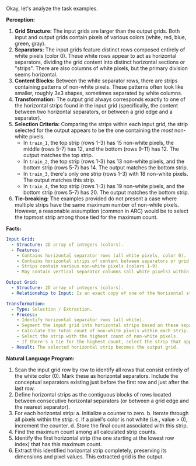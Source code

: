 Okay, let's analyze the task examples.

**Perception:**

1.  **Grid Structure:** The input grids are larger than the output grids. Both input and output grids contain pixels of various colors (white, red, blue, green, gray).
2.  **Separators:** The input grids feature distinct rows composed entirely of white pixels (color 0). These white rows appear to act as horizontal separators, dividing the grid content into distinct horizontal sections or "strips". There are also columns of white pixels, but the primary division seems horizontal.
3.  **Content Blocks:** Between the white separator rows, there are strips containing patterns of non-white pixels. These patterns often look like smaller, roughly 3x3 shapes, sometimes separated by white columns.
4.  **Transformation:** The output grid always corresponds exactly to one of the horizontal strips found in the input grid (specifically, the content between two horizontal separators, or between a grid edge and a separator).
5.  **Selection Criteria:** Comparing the strips within each input grid, the strip selected for the output appears to be the one containing the *most* non-white pixels.
    *   In `train_1`, the top strip (rows 1-3) has 15 non-white pixels, the middle (rows 5-7) has 12, and the bottom (rows 9-11) has 12. The output matches the top strip.
    *   In `train_2`, the top strip (rows 1-3) has 13 non-white pixels, and the bottom strip (rows 5-7) has 14. The output matches the bottom strip.
    *   In `train_3`, there's only one strip (rows 1-3) with 18 non-white pixels. The output matches this strip.
    *   In `train_4`, the top strip (rows 1-3) has 19 non-white pixels, and the bottom strip (rows 5-7) has 20. The output matches the bottom strip.
6.  **Tie-breaking:** The examples provided do not present a case where multiple strips have the same maximum number of non-white pixels. However, a reasonable assumption (common in ARC) would be to select the topmost strip among those tied for the maximum count.

**Facts:**


```yaml
Input Grid:
  - Structure: 2D array of integers (colors).
  - Features:
    - Contains horizontal separator rows (all white pixels, color 0).
    - Contains horizontal strips of content between separators or grid edges.
    - Strips contain various non-white pixels (colors 1-9).
    - May contain vertical separator columns (all white pixels) within strips, but these don't define the primary segmentation for this task.

Output Grid:
  - Structure: 2D array of integers (colors).
  - Relationship to Input: Is an exact copy of one of the horizontal strips from the input grid.

Transformation:
  - Type: Selection / Extraction.
  - Process:
    - Identify horizontal separator rows (all white).
    - Segment the input grid into horizontal strips based on these separators and grid edges.
    - Calculate the total count of non-white pixels within each strip.
    - Select the strip with the highest count of non-white pixels.
    - If there's a tie for the highest count, select the strip that appears highest (smallest starting row index) in the input grid.
  - Result: The selected horizontal strip becomes the output grid.
```


**Natural Language Program:**

1.  Scan the input grid row by row to identify all rows that consist entirely of the white color (0). Mark these as horizontal separators. Include the conceptual separators existing just before the first row and just after the last row.
2.  Define horizontal strips as the contiguous blocks of rows located between consecutive horizontal separators (or between a grid edge and the nearest separator).
3.  For each horizontal strip:
    a.  Initialize a counter to zero.
    b.  Iterate through all pixels within the strip.
    c.  If a pixel's color is not white (i.e., value > 0), increment the counter.
    d.  Store the final count associated with this strip.
4.  Find the maximum count among all calculated strip counts.
5.  Identify the first horizontal strip (the one starting at the lowest row index) that has this maximum count.
6.  Extract this identified horizontal strip completely, preserving its dimensions and pixel values. This extracted grid is the output.